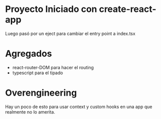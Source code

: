 # Proyecto Iniciado con create-react-app
Luego pasó por un eject para cambiar el entry point a index.tsx

# Agregados
 - react-router-DOM para hacer el routing
 - typescript para el tipado

# Overengineering
Hay un poco de esto para usar context y custom hooks en una app que realmente no lo amerita.